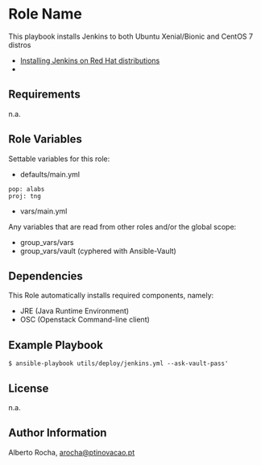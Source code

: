 Role Name
=========

This playbook installs Jenkins to both Ubuntu Xenial/Bionic and CentOS 7 distros
* [Installing Jenkins on Red Hat distributions](https://wiki.jenkins.io/display/JENKINS/Installing+Jenkins+on+Red+Hat+distributions)
* 

Requirements
------------

n.a.

Role Variables
--------------

Settable variables for this role:
* defaults/main.yml
```
pop: alabs
proj: tng
```
* vars/main.yml

Any variables that are read from other roles and/or the global scope:
* group_vars/vars
* group_vars/vault (cyphered with Ansible-Vault)

Dependencies
------------

This Role automatically installs required components, namely:
* JRE (Java Runtime Environment) 
* OSC (Openstack Command-line client)

Example Playbook
----------------

```$ ansible-playbook utils/deploy/jenkins.yml --ask-vault-pass'```

License
-------

n.a.

Author Information
------------------

Alberto Rocha, arocha@ptinovacao.pt
